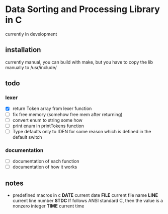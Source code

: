 # Data Sorting and Processing Library in C
currently in development

## installation
currently manual, you can build with make, but you have to copy the lib manually
to /usr/include/

## todo
### lexer
* [X] return Token array from lexer function
* [ ] fix free memory (somehow free mem after returning)
* [ ] convert enum to string some how
* [ ] print enum in printTokens function
* [ ] Type defaults only to IDEN for some reason which is defined in the default
      switch

### documentation
* [ ] documentation of each function
* [ ] documentation of how it works

## notes
* predefined macros in c
    __DATE__ current date
    __FILE__ current file name
    __LINE__ current line number
    __STDC__ If follows ANSI standard C, then the value is a nonzero integer
    __TIME__ current time
